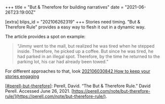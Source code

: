 +++
title = "But & Therefore for building narratives"
date = "2021-06-26T23:19:00Z"

[extra]
blips_id = "202106262319"
+++
Stories need timing. "But & Therefore Rule" provides a easy way to flesh it out in a dynamic way.

The article provides a spot on example:

> “Jimmy went to the mall, but realized he was tired when he stepped inside. Therefore, he picked up a coffee. But since he was tired, he had parked in an illegal spot. Therefore, by the time he returned to the parking lot, his car had already been towed.”

For different approaches to that, look [202106030842 How to keep your stories engaging](/blips/202106030842-how-to-keep-your-stories-engaging)

[[#perell-but-therefore](/blips/tags/perell-but-therefore)]: Perell, David. “The But & Therefore Rule.” David Perell. Accessed June 26, 2021. [https://perell.com/note/but-therefore-rule/](https://perell.com/note/but-therefore-rule/).
